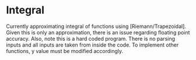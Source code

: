# Integral

Currently approximating integral of functions using [Riemann/Trapezoidal]. Given this is only an approximation, there is an issue regarding floating point accuracy. Also, note this is a hard coded program. There is no parsing inputs and all inputs are taken from inside the code. To implement other functions, y value must be modified accordingly.
